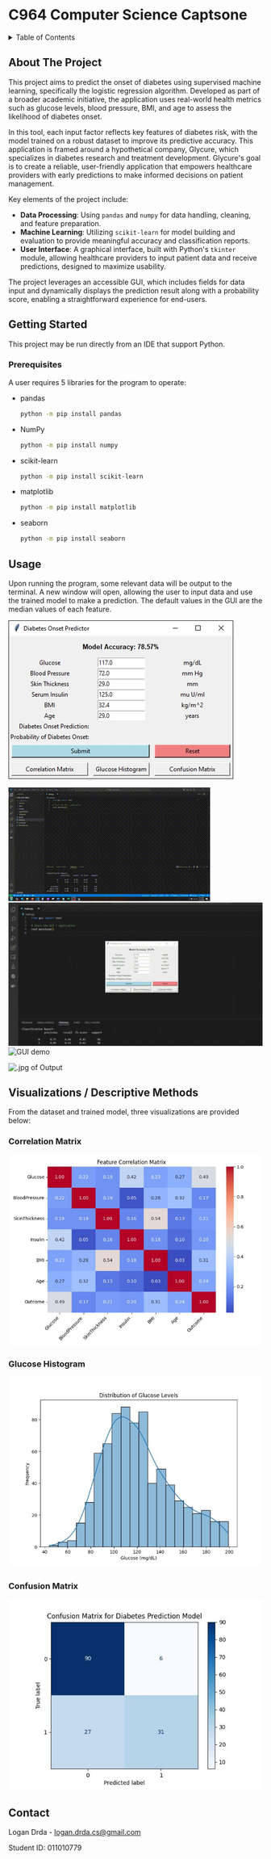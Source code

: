 # C964 Computer Science Captsone

<!-- TABLE OF CONTENTS -->
<details>
  <summary>Table of Contents</summary>
  <ol>
    <li>
      <a href="#about-the-project">About The Project</a>
    </li>
    <li>
      <a href="#getting-started">Getting Started</a>
      <ul>
        <li><a href="#prerequisites">Prerequisites</a></li>
      </ul>
    </li>
    <li><a href="#usage">Usage</a></li>
    <li><a href="#visualizations--descriptive-methods">Visualizations / Descriptive Methods</a></li>
      <ul>
        <li><a href="#correlation-matrix">Correlation Matrix</a></li>
        <li><a href="#glucose-histogram">Glucose Histogram</a></li>
        <li><a href="#confusion-matrix">Confusion Matrix</a></li>
      </ul>
    <li><a href="#contact">Contact</a></li>
  </ol>
</details>

<!-- ABOUT THE PROJECT -->
## About The Project

This project aims to predict the onset of diabetes using supervised machine learning, specifically the logistic regression algorithm. Developed as part of a broader academic initiative, the application uses real-world health metrics such as glucose levels, blood pressure, BMI, and age to assess the likelihood of diabetes onset.

In this tool, each input factor reflects key features of diabetes risk, with the model trained on a robust dataset to improve its predictive accuracy. This application is framed around a hypothetical company, Glycure, which specializes in diabetes research and treatment development. Glycure's goal is to create a reliable, user-friendly application that empowers healthcare providers with early predictions to make informed decisions on patient management.

Key elements of the project include:
- **Data Processing**: Using `pandas` and `numpy` for data handling, cleaning, and feature preparation.
- **Machine Learning**: Utilizing `scikit-learn` for model building and evaluation to provide meaningful accuracy and classification reports.
- **User Interface**: A graphical interface, built with Python's `tkinter` module, allowing healthcare providers to input patient data and receive predictions, designed to maximize usability.

The project leverages an accessible GUI, which includes fields for data input and dynamically displays the prediction result along with a probability score, enabling a straightforward experience for end-users.


<!-- GETTING STARTED -->
## Getting Started

This project may be run directly from an IDE that support Python.

### Prerequisites

A user requires 5 libraries for the program to operate:

* pandas
  ```sh
  python -m pip install pandas
  ```
* NumPy
  ```sh
  python -m pip install numpy
  ```
* scikit-learn
  ```sh
  python -m pip install scikit-learn
  ```
* matplotlib
  ```sh
  python -m pip install matplotlib
  ```
* seaborn
  ```sh
  python -m pip install seaborn
  ```

<!-- USAGE EXAMPLES -->
## Usage

Upon running the program, some relevant data will be output to the terminal. A new window will open, allowing the user to input data and use the trained model to make a prediction. The default values in the GUI are the median values of each feature.

![GUI screenshot](images/demo_screenshot.jpg)

![GUI demo](images/demo_video.gif)
![GUI demo](images/720p.gif)
![GUI demo](images/1080po.gif)

![.jpg of Output](readme_assets/demonstration.jpg)

<!-- VISUALIZATIONS / DESCRIPTIVE METHODS -->
## Visualizations / Descriptive Methods

From the dataset and trained model, three visualizations are provided below:

### Correlation Matrix
![correlation matrix](images/correlation_matrix.jpg)

### Glucose Histogram
![glucose histogram](images/glucose_histogram.jpg)

### Confusion Matrix
![confusion matrix](images/confusion_matrix.jpg)

<!-- CONTACT -->
## Contact

Logan Drda - logan.drda.cs@gmail.com

Student ID: 011010779
